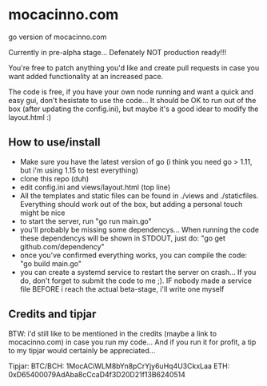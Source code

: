 # mocacinno.com
go version of mocacinno.com

Currently in pre-alpha stage... Defenately NOT production ready!!!

You're free to patch anything you'd like and create pull requests in case you want added functionality at an increased pace.

The code is free, if you have your own node running and want a quick and easy gui, don't hesistate to use the code... It should be OK to run out of the box (after updating the config.ini), but maybe it's a good idear to modify the layout.html :)

## How to use/install
* Make sure you have the latest version of go (i think you need go > 1.11, but i'm using 1.15 to test everything)
* clone this repo (duh)
* edit config.ini and views/layout.html (top line)
* All the templates and static files can be found in ./views and ./staticfiles. Everything should work out of the box, but adding a personal touch might be nice
* to start the server, run "go run main.go"
* you'll probably be missing some dependencys... When running the code these dependencys will be shown in STDOUT, just do: "go get github.com/dependency"
* once you've confirmed everything works, you can compile the code: "go build main.go"
* you can create a systemd service to restart the server on crash... If you do, don't forget to submit the code to me ;). IF nobody made a service file BEFORE i reach the actual beta-stage, i'll write one myself

## Credits and tipjar
BTW: i'd still like to be mentioned in the credits (maybe a link to mocacinno.com) in case you run my code... And if you run it for profit, a tip to my tipjar would certainly be appreciated...

Tipjar: BTC/BCH: 1MocACiWLM8bYn8pCrYjy6uHq4U3CkxLaa
ETH: 0xD65400079AdAba8cCcaD4f3D20D21f13B6240514
